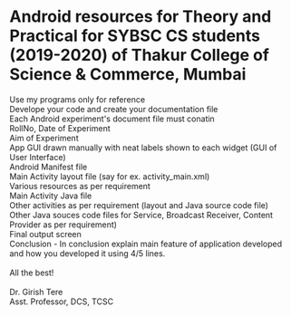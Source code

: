 # Android resources for Theory and Practical for SYBSC CS students (2019-2020) of Thakur College of Science & Commerce, Mumbai
Use my programs only for reference<br>
Develope your code and create your documentation file<br>
Each Android experiment's document file must conatin <br>
RollNo, Date of Experiment<br>
Aim of Experiment<br>
App GUI drawn manually with neat labels shown to each widget (GUI of User Interface)<br>
Android Manifest file<br>
Main Activity layout file (say for ex. activity_main.xml)<br>
Various resources as per requirement<br>
Main Activity Java file<br>
Other activities as per requirement (layout and Java source code file)<br>
Other Java souces code files for Service, Broadcast Receiver, Content Provider as per requirement)<br>
Final output screen<br>
Conclusion - In conclusion explain main feature of application developed and how you developed it using 4/5 lines.<br>
<br>
All the best!<br><br>
Dr. Girish Tere<br>
Asst. Professor, DCS, TCSC
